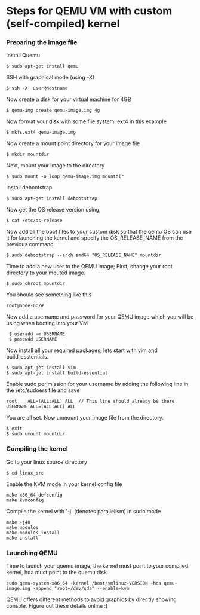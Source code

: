  # Steps for QEMU VM with custom (self-compiled) kernel
 
 ### Preparing the image file
 
 Install Quemu
 ````
 $ sudo apt-get install qemu
 ````

SSH with graphical mode (using -X)
  ````
 $ ssh -X  user@hostname   
 ````

Now create a disk for your virtual machine for 4GB
 ````
 $ qemu-img create qemu-image.img 4g
````

Now format your disk with some file system; ext4 in this example
````
$ mkfs.ext4 qemu-image.img    
````

Now create a mount point directory for your image file
````
$ mkdir mountdir
````

Next, mount your image to the directory
````
$ sudo mount -o loop qemu-image.img mountdir
````

Install debootstrap
````
$ sudo apt-get install debootstrap
````

Now get the OS release version using 
````
$ cat /etc/os-release
````

Now add all the boot files to your custom disk so that the qemu OS can use it for launching the kernel
and specify the OS_RELEASE_NAME from the previous command 
````
$ sudo debootstrap --arch amd64 "OS_RELEASE_NAME" mountdir
````

Time to add a new user to the QEMU image; First, change your root directory to your mouted image.
````
$ sudo chroot mountdir
````

You should see something like this
````
root@node-0:/#
````

Now add a username and password for your QEMU image which you will be using when booting into your VM
````
 $ useradd -m USERNAME
 $ passwdd USERNAME
````

Now install all your required packages; lets start with vim and build_esstentials.
````
$ sudo apt-get install vim
$ sudo apt-get install build-essential
````
Enable sudo perimission for your username by adding the following line in the 
/etc/sudoers file and save
````
root    ALL=(ALL:ALL) ALL  // This line should already be there
USERNAME ALL=(ALL:ALL) ALL
````
You are all set. Now unmount your image file from the directory.
````
$ exit
$ sudo umount mountdir
````

### Compiling the kernel

Go to your linux source directory
````
$ cd linux_src
````
Enable the KVM mode in your kernel config file
````
make x86_64_defconfig
make kvmconfig
````
Compile the kernel with '-j' (denotes parallelism) in sudo mode
````
make -j40
make modules
make modules_install
make install
````

### Launching QEMU

Time to launch your quemu image; the kernel must point to your compiled kernel, hda must point to the quemu disk
````
sudo qemu-system-x86_64 -kernel /boot/vmlinuz-VERSION -hda qemu-image.img -append "root=/dev/sda" --enable-kvm 
````
QEMU offers different methods to avoid graphics by directly showing console. Figure out these details online :)





